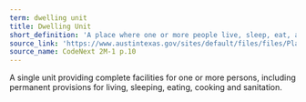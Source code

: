 ```yaml
---
term: dwelling unit
title: Dwelling Unit
short_definition: 'A place where one or more people live, sleep, eat, and shower.'
source_link: 'https://www.austintexas.gov/sites/default/files/files/Planning/CodeNEXT/ALDC_PRD_23_LandDevelopmentCode_Combined_2017_0130_web.pdf'
source_name: CodeNext 2M-1 p.10
---
```



A single unit providing complete facilities for one or more persons, including permanent provisions for living, sleeping, eating, cooking and sanitation.